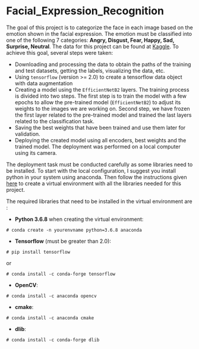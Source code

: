 # Facial_Expression_Recognition

The goal of this project is to categorize the face in each image based on the emotion shown in the facial expression. The emotion must be classified into one of the following 7 categories: **Angry, Disgust, Fear, Happy, Sad, Surprise, Neutral**. The data for this project can be found at [Kaggle](https://www.kaggle.com/sionehoghen/facial-expression). To achieve this goal, several steps were taken:
- Downloading and processing the data to obtain the paths of the training and test datasets, getting the labels, visualizing the data, etc.
- Using `tensorflow` (version >= 2.0) to create a tensorflow data object with data augmentation
- Creating a model using the `EfficientNetB2` layers. The training process is divided into two steps. The first step is to train the model with a few epochs to allow the pre-trained model (`EfficientNetB2`) to adjust its weights to the images we are working on. Second step, we have frozen the first layer related to the pre-trained model and trained the last layers related to the classification task.
- Saving the best weights that have been trained and use them later for validation.
- Deploying the created model using all encoders, best weights and the trained model. The deployment was performed on a local computer using its camera.

The deployment task must be conducted carefully as some libraries need to be installed. To start with the local configuration, I suggest you install python in your system using anaconda.
Then follow the instructions given [here](https://uoa-eresearch.github.io/eresearch-cookbook/recipe/2014/11/20/conda/) to create a virtual environment with all the libraries needed for this project.

The required libraries that need to be installed in the virtual environment are :

- **Python 3.6.8** when creating the virtual environment: 
```
# conda create -n yourenvname python=3.6.8 anaconda
```

- **Tensorflow** (must be greater than 2.0): 
```
# pip install tensorflow 
```
or 
```
# conda install -c conda-forge tensorflow  
```

- **OpenCV**: 
```
# conda install -c anaconda opencv
```

- **cmake**: 
```
# conda install -c anaconda cmake
```

- **dlib**: 
```
# conda install -c conda-forge dlib 
``` 
